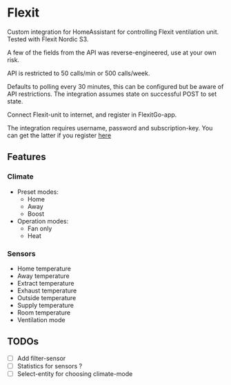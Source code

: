 # Flexit

Custom integration for HomeAssistant for controlling Flexit ventilation unit. Tested with Flexit Nordic S3.

A few of the fields from the API was reverse-engineered, use at your own risk.

API is restricted to 50 calls/min or 500 calls/week. 

Defaults to polling every 30 minutes, this can be configured but be aware of API restrictions. The integration assumes state on successful POST to set state.

Connect Flexit-unit to internet, and register in FlexitGo-app.

The integration requires username, password and subscription-key. You can get the latter if you register [here](https://portal.api.climatixic.com/)


## Features
### Climate
- Preset modes:     
  - Home
  - Away
  - Boost
- Operation modes:  
  - Fan only
  - Heat

### Sensors
- Home temperature
- Away temperature
- Extract temperature
- Exhaust temperature
- Outside temperature
- Supply temperature
- Room temperature
- Ventilation mode

## TODOs
- [ ] Add filter-sensor
- [ ] Statistics for sensors ?
- [ ] Select-entity for choosing climate-mode